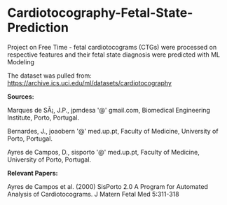 # Cardiotocography-Fetal-State-Prediction

Project on Free Time - fetal cardiotocograms (CTGs) were processed on respective features and their fetal state diagnosis were predicted with ML Modeling

The dataset was pulled from: https://archive.ics.uci.edu/ml/datasets/cardiotocography

**Sources:**

Marques de SÃ¡, J.P., jpmdesa '@' gmail.com, Biomedical Engineering Institute, Porto, Portugal.

Bernardes, J., joaobern '@' med.up.pt, Faculty of Medicine, University of Porto, Portugal.

Ayres de Campos, D., sisporto '@' med.up.pt, Faculty of Medicine, University of Porto, Portugal.


**Relevant Papers:**

Ayres de Campos et al. (2000) SisPorto 2.0 A Program for Automated Analysis of Cardiotocograms. J Matern Fetal Med 5:311-318
